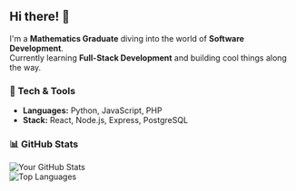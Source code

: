 ## Hi there! 👋  

I'm a **Mathematics Graduate** diving into the world of **Software Development**.  
Currently learning **Full-Stack Development** and building cool things along the way.  

### 🔧 Tech & Tools  
- **Languages:** Python, JavaScript, PHP
- **Stack:** React, Node.js, Express, PostgreSQL  

### 📊 GitHub Stats  

![Your GitHub Stats](https://github-readme-stats.vercel.app/api?username=yourusername&show_icons=true&theme=dark)  
![Top Languages](https://github-readme-stats.vercel.app/api/top-langs/?username=yourusername&layout=compact&theme=dark)  
